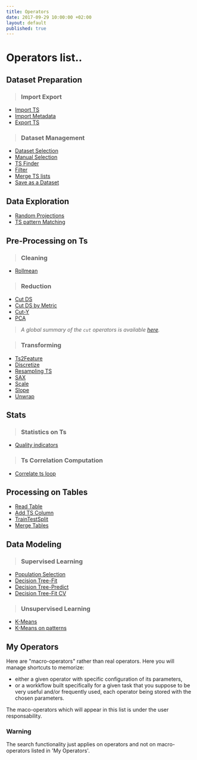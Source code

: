 ```yaml
---
title: Operators
date: 2017-09-29 10:00:00 +02:00
layout: default
published: true
---
```


Operators list..
=========

## Dataset Preparation

> ### Import Export
- [Import TS](/doc/operators/importTs.html)
- [Import Metadata](/doc/operators/importMetadata.html)
- [Export TS](/doc/operators/exportTS.html)

> ### Dataset Management
- [Dataset Selection](/doc/operators/datasetSelection.html)
- [Manual Selection](/doc/operators/manualSelection.html)
- [TS Finder](/doc/operators/tsFinder.html)
- [Filter](/doc/operators/filter.html)
- [Merge TS lists](/doc/operators/mergeTsLists.html)
- [Save as a Dataset](/doc/operators/saveAsDataset.html)


## Data Exploration
>
- [Random Projections](/doc/operators/randomProjections.html)
- [TS pattern Matching](/doc/operators/tsPatternMatching.html)


## Pre-Processing on Ts
> ### Cleaning
- [Rollmean](/doc/operators/rollmean.html)

> ### Reduction
- [Cut DS](/doc/operators/cutDs.html)
- [Cut DS by Metric](/doc/operators/cutByMetric.html)
- [Cut-Y](/doc/operators/cutY.html)
- [PCA](/doc/operators/pca.html)

>*A global summary of the `cut` operators is available [here](/doc/operators/cutTs.html).*



> ### Transforming
- [Ts2Feature](/doc/operators/ts2Feature.html)
- [Discretize](/doc/operators/discretize.html)
- [Resampling TS](/doc/operators/resample.html)
- [SAX](/doc/operators/sax.html)
- [Scale](/doc/operators/scale.html)
- [Slope](/doc/operators/slope.html)
- [Unwrap](/doc/operators/unwrap.html)

## Stats
> ### Statistics on Ts
- [Quality indicators](/doc/operators/qualityIndicators.html)

> ### Ts Correlation Computation
- [Correlate ts loop](/doc/operators/correlateTsLoop.html)

## Processing on Tables
>
- [Read Table](/doc/operators/readTable.html)
- [Add TS Column](/doc/operators/addTsColumn.html)
- [TrainTestSplit](/doc/operators/trainTestSplit.html)
- [Merge Tables](/doc/operators/mergeTables.html)

## Data Modeling
> ### Supervised Learning
- [Population Selection](/doc/operators/populationSelection.html)
- [Decision Tree-Fit](/doc/operators/decisionTreeFit.html)
- [Decision Tree-Predict](/doc/operators/decisionTreePredict.html)
- [Decision Tree-Fit CV](/doc/operators/decisionTreeFitCV.html)
<!--[RHM](/doc/operators/rhm.html) -->

> ### Unsupervised Learning
- [K-Means](/doc/operators/kmeans.html)
- [K-Means on patterns](/doc/operators/kmeansOnPatterns.html)

<!--## Developers
- Output Builder -->

## My Operators
Here are "macro-operators" rather than real operators. Here you will manage shortcuts to memorize:

- either a given operator with specific configuration of its parameters,
- or a  workkflow built specifically for a given task that you suppose to be very useful and/or frequently used, each operator being stored with the chosen parameters.

The maco-operators which will appear in this list is under the user responsability.

### Warning

The search functionality just applies on operators and not on macro-operators listed in 'My Operators'.
